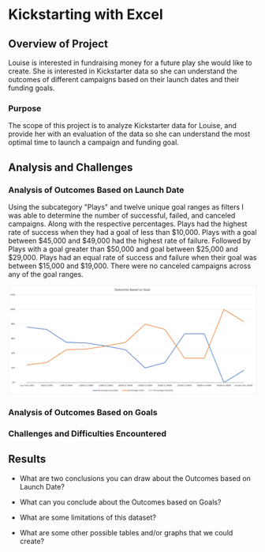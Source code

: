 # Kickstarting with Excel

## Overview of Project
Louise is interested in fundraising money for a future play she would like to create. She is interested in Kickstarter data so she can understand the outcomes of different campaigns based on their launch dates and their funding goals. 
 
### Purpose
The scope of this project is to analyze Kickstarter data for Louise, and provide her with an evaluation of the data so she can understand the most optimal time to launch a campaign and funding goal.

## Analysis and Challenges

### Analysis of Outcomes Based on Launch Date
Using the subcategory "Plays" and twelve unique goal ranges as filters I was able to determine the number of successful, failed, and canceled campaigns. Along with the respective percentages. Plays had the highest rate of success when they had a goal of less than $10,000. Plays with a goal between $45,000 and $49,000 had the highest rate of failure. Followed by Plays with a goal greater than $50,000 and goal between $25,000 and $29,000. Plays had an equal rate of success and failure when their goal was between $15,000 and $19,000. There were no canceled campaigns across any of the goal ranges. 

![](/Resources/Outcomes_vs_Goals.png)

### Analysis of Outcomes Based on Goals

### Challenges and Difficulties Encountered

## Results

- What are two conclusions you can draw about the Outcomes based on Launch Date?

- What can you conclude about the Outcomes based on Goals?

- What are some limitations of this dataset?

- What are some other possible tables and/or graphs that we could create?
